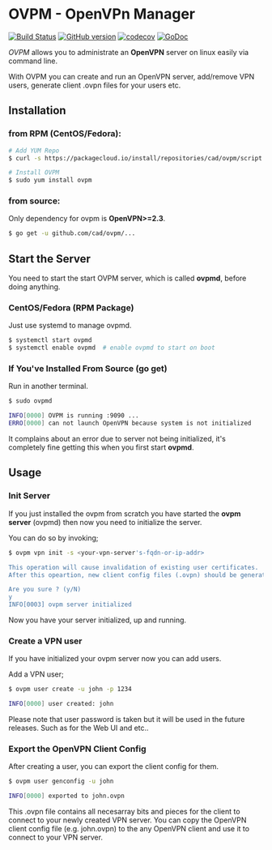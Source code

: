 # OVPM - OpenVPn Manager

[![Build Status](https://travis-ci.org/cad/ovpm.svg?branch=master)](https://travis-ci.org/cad/ovpm)
[![GitHub version](https://badge.fury.io/gh/cad%2Fovpm.svg)](https://badge.fury.io/gh/cad%2Fovpm)
[![codecov](https://codecov.io/gh/cad/ovpm/branch/master/graph/badge.svg)](https://codecov.io/gh/cad/ovpm)
[![GoDoc](https://godoc.org/github.com/cad/ovpm?status.svg)](https://godoc.org/github.com/cad/ovpm)

*OVPM* allows you to administrate an **OpenVPN** server on linux easily via command line. 

With OVPM you can create and run an OpenVPN server, add/remove VPN users, generate client .ovpn files for your users etc. 

## Installation
### from RPM (CentOS/Fedora):

```bash
# Add YUM Repo
$ curl -s https://packagecloud.io/install/repositories/cad/ovpm/script.rpm.sh | sudo bash

# Install OVPM
$ sudo yum install ovpm
```

### from source:

Only dependency for ovpm is **OpenVPN>=2.3**.

```bash
$ go get -u github.com/cad/ovpm/...
```

## Start the Server
You need to start the start OVPM server, which is called **ovpmd**, before doing anything.

### CentOS/Fedora (RPM Package)

Just use systemd to manage ovpmd.

```bash
$ systemctl start ovpmd
$ systemctl enable ovpmd  # enable ovpmd to start on boot
```

### If You've Installed From Source (go get)

Run in another terminal.

```bash
$ sudo ovpmd

INFO[0000] OVPM is running :9090 ...                    
ERRO[0000] can not launch OpenVPN because system is not initialized 
```

It complains about an error due to server not being initialized, it's completely fine getting this when you first start **ovpmd**.


## Usage

### Init Server
If you just installed the ovpm from scratch you have started the **ovpm server** (ovpmd) then now you need to initialize the server.

You can do so by invoking;

```bash
$ ovpm vpn init -s <your-vpn-server's-fqdn-or-ip-addr>

This operation will cause invalidation of existing user certificates.
After this opeartion, new client config files (.ovpn) should be generated for each existing user.

Are you sure ? (y/N)
y
INFO[0003] ovpm server initialized 
```

Now you have your server initialized, up and running.

### Create a VPN user
If you have initialized your ovpm server now you can add users.

Add a VPN user;

```bash
$ ovpm user create -u john -p 1234            

INFO[0000] user created: john  
```

Please note that user password is taken but it will be used in the future releases. Such as for the Web UI and etc..


### Export the OpenVPN Client Config
After creating a user, you can export the client config for them.

```bash
$ ovpm user genconfig -u john

INFO[0000] exported to john.ovpn
```

This .ovpn file contains all necesarray bits and pieces for the client to connect to your newly created VPN server.
You can copy the OpenVPN client config file (e.g. john.ovpn) to the any OpenVPN client and use it to connect to your VPN server.
